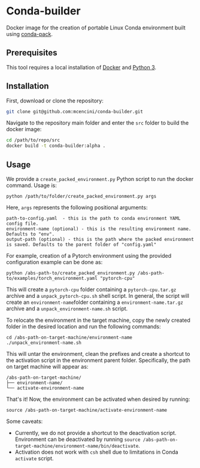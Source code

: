 # Conda-builder
Docker image for the creation of portable Linux Conda environment built using [conda-pack](https://conda.github.io/conda-pack/).

## Prerequisites
This tool requires a local installation of [Docker](https://www.docker.com/) and [Python 3](https://www.python.org/).

## Installation

First, download or clone the repository:

```bash
git clone git@github.com:mcencini/conda-builder.git
```

Navigate to the repository main folder and enter the `src` folder to build the docker image:

```bash
cd /path/to/repo/src
docker build -t conda-builder:alpha .
```

## Usage

We provide a `create_packed_environment.py` Python script to run the docker command. Usage is:

```
python /path/to/folder/create_packed_environment.py args
```

Here, `args` represents the following positional arguments:

```
path-to-config.yaml  - this is the path to conda environment YAML config file.
environment-name (optional) - this is the resulting environment name. Defaults to "env".
output-path (optional) - this is the path where the packed environment is saved. Defaults to the parent folder of "config.yaml"
```

For example, creation of a Pytorch environment using the provided configuration example can be done as:

```
python /abs-path-to/create_packed_environment.py /abs-path-to/examples/torch_environment.yaml "pytorch-cpu"
```

This will create a `pytorch-cpu` folder containing a `pytorch-cpu.tar.gz` archive and a `unpack_pytorch-cpu.sh` shell script. In general, the script will create an `environment-name`folder containing a `environment-name.tar.gz` archive and a `unpack_environment-name.sh` script.

To relocate the environment in the target machine, copy the newly created folder in the desired location and run the following commands:

```
cd /abs-path-on-target-machine/environment-name
./unpack_environment-name.sh
```

This will untar the environment, clean the prefixes and create a shortcut to the activation script in the environment parent folder. Specifically, the path on target machine will appear as:

```
/abs-path-on-target-machine/
├── environment-name/ 
└── activate-environment-name
```

That's it! Now, the environment can be activated when desired by running:

```
source /abs-path-on-target-machine/activate-environment-name
```

Some caveats:

- Currently, we do not provide a shortcut to the deactivation script. Environment can be deactivated by running `source /abs-path-on-target-machine/environment-name/bin/deactivate`.
- Activation does not work with `csh` shell due to limitations in Conda `activate` script.
